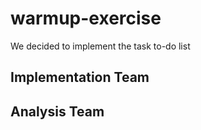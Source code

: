 # warmup-exercise
We decided to implement the task to-do list
## Implementation Team

## Analysis Team

